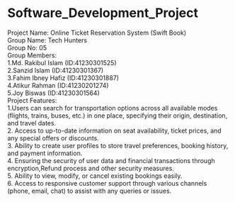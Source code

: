 # Software_Development_Project
Project Name: Online Ticket Reservation System (Swift Book)
<br>
Group Name: Tech Hunters
<br>
Group No: 05
<br>
Group Members:
<br>
1.Md. Rakibul Islam (ID:41230301525)<br>
2.Sanzid Islam (ID:41230301367)<br>
3.Fahim Ibney Hafiz (ID:41230301887)<br>
4.Atikur Rahman (ID:41230201274)<br>
5.Joy Biswas (ID:41230301564)<br>
Project Features:
<br>
1.Users can search for transportation options across all
available modes (flights, trains, buses, etc.) in one place,
specifying their origin, destination, and travel dates.<br>
2. Access to up-to-date information on seat availability,
ticket prices, and any special offers or discounts.<br>
3. Ability to create user profiles to store travel preferences,
booking history, and payment information.<br>
4. Ensuring the security of user data and financial
transactions through encryption,Refund process and other security
measures.<br>
5. Ability to view, modify, or cancel existing bookings easily.<br>
6. Access to responsive customer support through various
channels (phone, email, chat) to assist with any queries or issues.